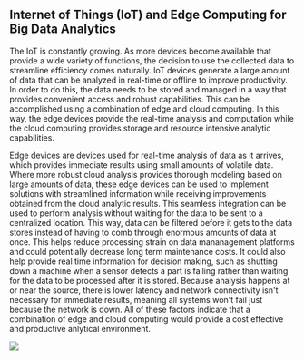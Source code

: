 ## Internet of Things (IoT) and Edge Computing for Big Data Analytics

The IoT is constantly growing. As more devices become available that provide a wide variety of functions, the decision to use the collected data to streamline efficiency comes naturally. IoT devices generate a large amount of data that can be analyzed in real-time or offline to improve productivity. In order to do this, the data needs to be stored and managed in a way that provides convenient access and robust capabilities. This can be accomplished using a combination of edge and cloud computing. In this way, the edge devices provide the real-time analysis and computation while the cloud computing provides storage and resource intensive analytic capabilities. 

Edge devices are devices used for real-time analysis of data as it arrives, which provides immediate results using small amounts of volatile data. Where more robust cloud analysis provides thorough modeling based on large amounts of data, these edge devices can be used to implement solutions with streamlined information while receiving improvements obtained from the cloud analytic results. This seamless integration can be used to perform analysis without waiting for the data to be sent to a centralized location. This way, data can be filtered before it gets to the data stores instead of having to comb through enormous amounts of data at once. This helps reduce processing strain on data mananagement platforms and could potentially decrease long term maintenance costs. It could also help provide real time information for decision making, such as shutting down a machine when a sensor detects a part is failing rather than waiting for the data to be processed after it is stored. Because analysis happens at or near the source, there is lower latency and network connectivity isn't necessary for immediate results, meaning all systems won't fail just because the network is down. All of these factors indicate that a combination of edge and cloud computing would provide a cost effective and productive anlytical environment. 

<img src = "https://upload.wikimedia.org/wikipedia/commons/b/bf/Edge_computing_infrastructure.png" >

